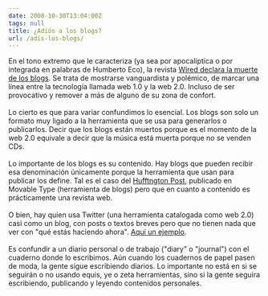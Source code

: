 ```yaml
---
date: 2008-10-30T13:04:00Z
tags: null
title: ¿Adiós a los blogs?
url: /adis-los-blogs/
---
```


<div xmlns='http://www.w3.org/1999/xhtml'>En el tono extremo que le caracteriza (ya sea por apocalíptica o por integrada en palabras de Humberto Eco), la revista <a href='http://www.wired.com/entertainment/theweb/magazine/16-11/st_essay'>Wired declara la muerte de los blogs</a>. Se trata de mostrarse vanguardista y polémico, de marcar una línea entre la tecnología llamada web 1.0 y la web 2.0. Incluso de ser provocativo y remover a más de alguno de su zona de confort.<br/><br/>Lo cierto es que para variar confundimos lo esencial. Los blogs son solo un formato muy ligado a la herramienta que se usa para generarlos o publicarlos. Decir que los blogs están muertos porque es el momento de la web 2.0 equivale a decir que la música está muerta porque no se venden CDs.<br/><br/>Lo importante de los blogs es su contenido. Hay blogs que pueden recibir esa denominación únicamente porque la herramienta que usan para publicar los define. Tal es el caso del <a href='http://www.huffingtonpost.com/'>Hufftngton Post</a>, publicado en Movable Type (herramienta de blogs) pero que en cuanto a contenido es prácticamente una revista web.<br/><br/>O bien, hay quien usa Twitter (una herramienta catalogada como web 2.0) casi como un blog, con posts o textos breves pero que no tienen nada que ver con "qué estás haciendo ahora". <a href='http://twitter.com/140novel'>Aquí un ejemplo</a>.<br/><br/>Es confundir a un diario personal o de trabajo ("diary" o "journal") con el cuaderno donde lo escribimos. Aún cuando los cuadernos de papel pasen de moda, la gente sigue escribiendo diarios. Lo importante no está en si se seguirán o no usando equis, ye o zeta herramientas, sino si la gente seguira escribiendo, publicando y leyendo contenidos personales.<br/></div>
